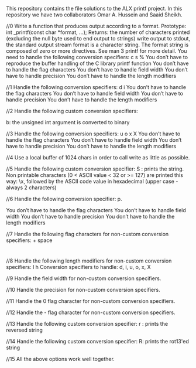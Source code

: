 This repository contains the file solutions to the ALX printf project.
In this repository we have two collaborators Omar A. Hussein and Saaid Sheikh.


//0
Write a function that produces output according to a format.
Prototype: int _printf(const char *format, ...);
Returns: the number of characters printed (excluding the null byte used to end output to strings)
write output to stdout, the standard output stream
format is a character string. The format string is composed of zero or more directives. See man 3 printf for more detail. You need to handle the following conversion specifiers:
c
s
%
You don’t have to reproduce the buffer handling of the C library printf function
You don’t have to handle the flag characters
You don’t have to handle field width
You don’t have to handle precision
You don’t have to handle the length modifiers


//1
Handle the following conversion specifiers:
d
i
You don’t have to handle the flag characters
You don’t have to handle field width
You don’t have to handle precision
You don’t have to handle the length modifiers


//2
Handle the following custom conversion specifiers:

b: the unsigned int argument is converted to binary


//3
Handle the following conversion specifiers:
u
o
x
X
You don’t have to handle the flag characters
You don’t have to handle field width
You don’t have to handle precision
You don’t have to handle the length modifiers


//4
Use a local buffer of 1024 chars in order to call write as little as possible.


//5
Handle the following custom conversion specifier:
S : prints the string.
Non printable characters (0 < ASCII value < 32 or >= 127) are printed this way: \x, followed by the ASCII code value in hexadecimal (upper case - always 2 characters)


//6
Handle the following conversion specifier: p.

You don’t have to handle the flag characters
You don’t have to handle field width
You don’t have to handle precision
You don’t have to handle the length modifiers


//7
Handle the following flag characters for non-custom conversion specifiers:
+
space
#


//8
Handle the following length modifiers for non-custom conversion specifiers:
l
h
Conversion specifiers to handle: d, i, u, o, x, X


//9
Handle the field width for non-custom conversion specifiers.


//10
Handle the precision for non-custom conversion specifiers.


//11
Handle the 0 flag character for non-custom conversion specifiers.


//12
Handle the - flag character for non-custom conversion specifiers.


//13 Handle the following custom conversion specifier:
r : prints the reversed string


//14
Handle the following custom conversion specifier:
R: prints the rot13'ed string


//15
All the above options work well together.


